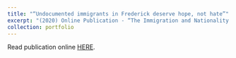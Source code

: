 ```yaml
---
title: "“Undocumented immigrants in Frederick deserve hope, not hate”"
excerpt: "(2020) Online Publication - “The Immigration and Nationality Act fails to specify what actions an undocumented immigrant has to take to be considered what it labels “amenable to removal.” According to the 2019 Frederick County 287(g) Steering Committee Presentation, law enforcement officers detained 1,673 undocumented immigrants between April 11, 2008 and May 31, 2019...”"
collection: portfolio
---
```


Read publication online [HERE](https://lhslance.org/2019/showcase/undocumented-immigrants-in-frederick-deserve-hope-not-hate/).
